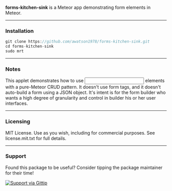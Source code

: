 **forms-kitchen-sink** is a Meteor app demonstrating form elements in Meteor.


------------------------
### Installation

````js
git clone https://github.com/awatson1978/forms-kitchen-sink.git
cd forms-kitchen-sink
sudo mrt
````

------------------------
### Notes

This applet demonstrates how to use <input> elements with a pure-Meteor CRUD pattern.  It doesn't use form tags, and it doesn't auto-build a form using a JSON object.  It's intent is for the form builder who wants a high degree of granularity and control in builder his or her user interfaces.

------------------------
### Licensing

MIT License. Use as you wish, including for commercial purposes.
See license.mit.txt for full details.


------------------------
### Support
Found this package to be useful?  Consider tipping the package maintainer for their time!  

[![Support via Gittip](https://raw.github.com/gittip/www.gittip.com/master/www/assets/gittip.png)](https://www.gittip.com/awatson1978/)  

